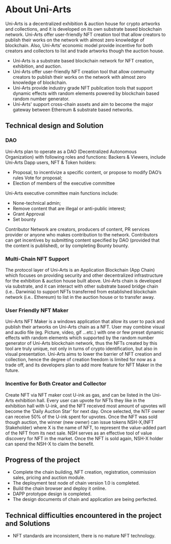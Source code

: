 # About Uni-Arts
Uni-Arts is a decentralized exhibition & auction house for crypto artworks and collections, and it is developed on its own substrate based blockchain network. Uni-Arts offer user-friendly NFT creation tool that allow creators to publish their works on the network with almost zero knowledge of blockchain. Also, Uni-Arts’ economic model provide incentive for both creators and collectors to list and trade artworks though the auction house.

* Uni-Arts is a substrate based blockchain network for NFT creation, exhibition, and auction. 
* Uni-Arts offer user-friendly NFT creation tool that allow community creators to publish their works on the network with almost zero knowledge of blockchain.  
* Uni-Arts provide industry grade NFT pubilcation tools that support dynamic effects with random elements powered by blockchain based random number generator. 
* Uni-Arts' support cross-chain assets and aim to become the major gateway between Ethereum & substrate based networks.

## Technical design and Solution

### DAO
Uni-Arts plan to operate as a DAO (Decentralized Autonomous Organization) with following roles and functions:
Backers & Viewers, include Uni-Arts Dapp users, NFT & Token holders:
- Proposal, to incentivize a specific content, or propose to modify DAO’s rules Vote for proposal;
- Election of members of the executive committee

Uni-Arts executive committee main functions include:
- None-technical admin;
- Remove content that are illegal or anti-public interest;
- Grant Approval
- Set bounty

Contributor Network are creators, producers of content, PR services provider or anyone who makes contribution to the network. Contributors can get incentives by submitting content specified by DAO (provided that the content is published), or by completing Bounty bounty.

### Multi-Chain NFT Support
The protocol layer of Uni-Arts is an Application Blockchain (App Chain) which focuses on providing security and other decentralized infrastructure for the exhibition & auction house built above. Uni-Arts chain is developed via substrate, and it can interact with other substrate based bridge chain (i.e.. Darwinia) to support NFTs transferred from established blockchain network (i.e.. Ethereum) to list in the auction house or to transfer away.

### User Friendly NFT Maker
Uni-Arts NFT Maker is a windows application that allow its user to pack and publish their artworks on Uni-Arts chain as a NFT. User may combine visual and audio file (eg. Picture, video, gif …etc.) with one or few preset dynamic effects with random elements which supported by the random number generator of Uni-Arts blockchain network, thus the NFTs created by this tool are truly unique, not only in turns of crypto identification, but also in visual presentation. Uni-Arts aims to lower the barrier of NFT creation and collection, hence the degree of creation freedom is limited for now as a trade off, and its developers plan to add more feature for NFT Maker in the future.

### Incentive for Both Creator and Collector
Create NFT via NFT maker cost U-ink as gas, and can be listed in the Uni-Arts exhibition hall. Every user can upvote for NFTs they like in the exhibition hall with U-ink, and the NFT received most amount of upvotes will become the ‘Daily Auction Star’ for next day. Once selected, the NTF owner can receive 50% of the U-ink spent for upvotes.
Once the NFT was sold though auction, the winner (new owner) can issue tokens NSH-X,(NFT Stakeholder) where X is the name of NFT, to represent the value-added part of the NFT from its next sale. NSH serves as an effective tool of value discovery for NFT in the market. Once the NFT is sold again, NSH-X holder can spend the NSH-X to claim the benefit.

## Progress of the project

* Complete the chain building, NFT creation, registration, commission sales, pricing and auction module.
* The deployment test node of chain version 1.0 is completed.
* Build the chain browser and deploy it online.
* DAPP prototype design is completed.
* The design documents of chain and application are being perfected.


## Technical difficulties encountered in the project and Solutions

* NFT standards are inconsistent, there is no mature NFT technology.







